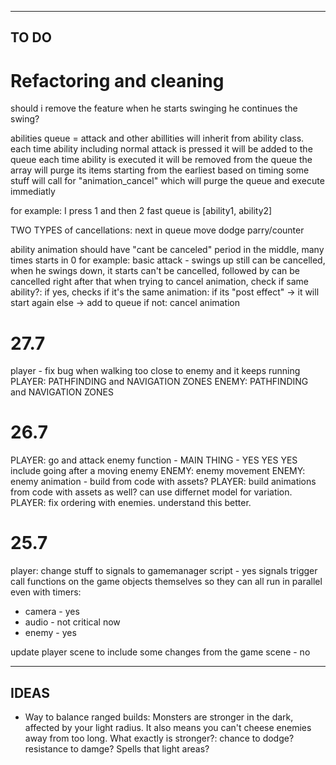-----------------------
TO DO
-----------------------

# Refactoring and cleaning

should i remove the feature when he starts swinging he continues the swing?

abilities queue = attack and other abillities will inherit from ability class.
each time ability including normal attack is pressed it will be added to the queue
each time ability is executed it will be removed from the queue
the array will purge its items starting from the earliest based on timing
some stuff will call for "animation_cancel" which will purge the queue and execute immediatly


for example:
	I press 1 and then 2 fast
	queue is [ability1, ability2]

TWO TYPES of cancellations:
	next in queue
	move
	dodge
	parry/counter	
	
ability animation should have "cant be canceled" period in the middle, many times starts in 0
for example:
	basic attack - swings up still can be cancelled,
	when he swings down, it starts can't be cancelled,
	followed by can be cancelled right after that
when trying to cancel animation, check if same ability?:
	if yes, checks if it's the same animation:
		if its "post effect" -> it will start again
		else -> add to queue
if not:
	cancel animation
	



# 27.7
player - fix bug when walking too close to enemy and it keeps running
PLAYER: PATHFINDING and NAVIGATION ZONES
ENEMY:  PATHFINDING and NAVIGATION ZONES


# 26.7
PLAYER: go and attack enemy function - MAIN THING - YES YES YES
	include going after a moving enemy
ENEMY: enemy movement
ENEMY: enemy animation - build from code with assets?
PLAYER: build animations from code with assets as well? can use differnet model for variation.
PLAYER: fix ordering with enemies. understand this better.


# 25.7

player: change stuff to signals to gamemanager script - yes
signals trigger call functions on the game objects themselves so they can all run in parallel even with timers:
* camera - yes
* audio - not critical now
* enemy - yes

update player scene to include some changes from the game scene - no


--------------------------
IDEAS
--------------------------

* Way to balance ranged builds:
	Monsters are stronger in the dark, affected by your light radius.
	It also means you can't cheese enemies away from too long.
	What exactly is stronger?:
		chance to dodge?
		resistance to damge?
		Spells that light areas?
